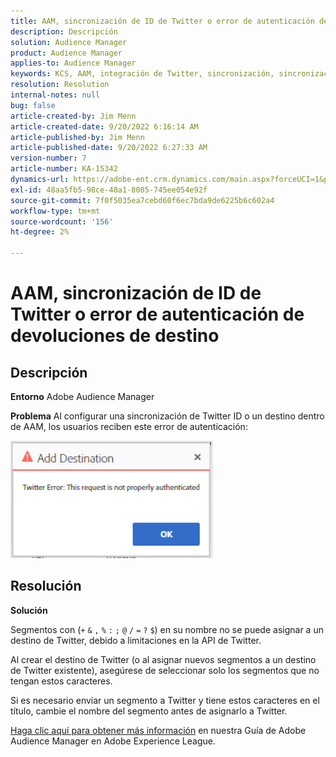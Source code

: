 ```yaml
---
title: AAM, sincronización de ID de Twitter o error de autenticación de devoluciones de destino
description: Descripción
solution: Audience Manager
product: Audience Manager
applies-to: Audience Manager
keywords: KCS, AAM, integración de Twitter, sincronización, sincronización, destino, error de autenticación, ID, Adobe Audience Manager
resolution: Resolution
internal-notes: null
bug: false
article-created-by: Jim Menn
article-created-date: 9/20/2022 6:16:14 AM
article-published-by: Jim Menn
article-published-date: 9/20/2022 6:27:33 AM
version-number: 7
article-number: KA-15342
dynamics-url: https://adobe-ent.crm.dynamics.com/main.aspx?forceUCI=1&pagetype=entityrecord&etn=knowledgearticle&id=dddc48b9-ab38-ed11-9db1-0022480866ad
exl-id: 48aa5fb5-98ce-40a1-8085-745ee054e92f
source-git-commit: 7f0f5035ea7cebd60f6ec7bda9de6225b6c602a4
workflow-type: tm+mt
source-wordcount: '156'
ht-degree: 2%

---
```


# AAM, sincronización de ID de Twitter o error de autenticación de devoluciones de destino

## Descripción


<b>Entorno</b>
Adobe Audience Manager

<b>Problema</b>
Al configurar una sincronización de Twitter ID o un destino dentro de AAM, los usuarios reciben este error de autenticación:

![](assets/___dedc48b9-ab38-ed11-9db1-0022480866ad___.png)


## Resolución


<b>Solución</b>

Segmentos con (`+` `&` `,` `%` `:` `;` `@` `/` `=` `?` `$`) en su nombre no se puede asignar a un destino de Twitter, debido a limitaciones en la API de Twitter.

Al crear el destino de Twitter (o al asignar nuevos segmentos a un destino de Twitter existente), asegúrese de seleccionar solo los segmentos que no tengan estos caracteres.

Si es necesario enviar un segmento a Twitter y tiene estos caracteres en el título, cambie el nombre del segmento antes de asignarlo a Twitter.

[Haga clic aquí para obtener más información](https://experienceleague.adobe.com/docs/audience-manager/user-guide/features/destinations/device-based/twitter-tailored-audiences.html?lang=en#segment-mapping-considerations) en nuestra Guía de Adobe Audience Manager en Adobe Experience League.
